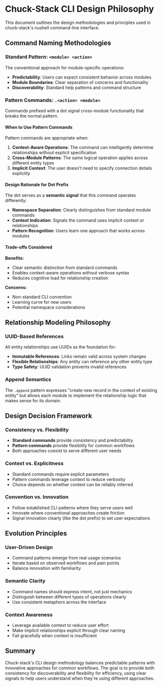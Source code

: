 # Chuck-Stack CLI Design Philosophy

This document outlines the design methodologies and principles used in chuck-stack's nushell command-line interface.

## Command Naming Methodologies

### Standard Pattern: `<module> <action>`
The conventional approach for module-specific operations:
- **Predictability**: Users can expect consistent behavior across modules
- **Module Boundaries**: Clear separation of concerns and functionality
- **Discoverability**: Standard help patterns and command structure

### Pattern Commands: `.<action> <module>`
Commands prefixed with a dot signal cross-module functionality that breaks the normal pattern.

#### When to Use Pattern Commands
Pattern commands are appropriate when:
1. **Context-Aware Operations**: The command can intelligently determine relationships without explicit specification
2. **Cross-Module Patterns**: The same logical operation applies across different entity types
3. **Implicit Context**: The user doesn't need to specify connection details explicitly

#### Design Rationale for Dot Prefix
The dot serves as a **semantic signal** that this command operates differently:
- **Namespace Separation**: Clearly distinguishes from standard module commands
- **Context Indication**: Signals the command uses implicit context or relationships
- **Pattern Recognition**: Users learn one approach that works across modules

#### Trade-offs Considered
**Benefits:**
- Clear semantic distinction from standard commands
- Enables context-aware operations without verbose syntax
- Reduces cognitive load for relationship creation

**Concerns:**
- Non-standard CLI convention
- Learning curve for new users
- Potential namespace considerations

## Relationship Modeling Philosophy

### UUID-Based References
All entity relationships use UUIDs as the foundation for:
- **Immutable References**: Links remain valid across system changes
- **Flexible Relationships**: Any entity can reference any other entity type
- **Type Safety**: UUID validation prevents invalid references

### Append Semantics
The `.append` pattern expresses "create new record in the context of existing entity" but allows each module to implement the relationship logic that makes sense for its domain.

## Design Decision Framework

### Consistency vs. Flexibility
- **Standard commands** provide consistency and predictability
- **Pattern commands** provide flexibility for common workflows
- Both approaches coexist to serve different user needs

### Context vs. Explicitness
- Standard commands require explicit parameters
- Pattern commands leverage context to reduce verbosity
- Choice depends on whether context can be reliably inferred

### Convention vs. Innovation
- Follow established CLI patterns where they serve users well
- Innovate where conventional approaches create friction
- Signal innovation clearly (like the dot prefix) to set user expectations

## Evolution Principles

### User-Driven Design
- Command patterns emerge from real usage scenarios
- Iterate based on observed workflows and pain points
- Balance innovation with familiarity

### Semantic Clarity
- Command names should express intent, not just mechanics
- Distinguish between different types of operations clearly
- Use consistent metaphors across the interface

### Context Awareness
- Leverage available context to reduce user effort
- Make implicit relationships explicit through clear naming
- Fail gracefully when context is insufficient

## Summary

Chuck-stack's CLI design methodology balances predictable patterns with innovative approaches for common workflows. The goal is to provide both consistency for discoverability and flexibility for efficiency, using clear signals to help users understand when they're using different approaches.